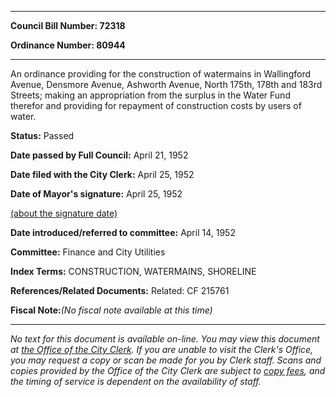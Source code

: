 

********

**Council Bill Number: 72318**
   
**Ordinance Number: 80944**
********

 An ordinance providing for the construction of watermains in Wallingford Avenue, Densmore Avenue, Ashworth Avenue, North 175th, 178th and 183rd Streets; making an appropriation from the surplus in the Water Fund therefor and providing for repayment of construction costs by users of water.

**Status:** Passed
   
**Date passed by Full Council:** April 21, 1952
   
**Date filed with the City Clerk:** April 25, 1952
   
**Date of Mayor's signature:** April 25, 1952
   
[(about the signature date)](/~public/approvaldate.htm)
   
   
   
**Date introduced/referred to committee:** April 14, 1952
   
**Committee:** Finance and City Utilities
   
   
**Index Terms:** CONSTRUCTION, WATERMAINS, SHORELINE

**References/Related Documents:** Related: CF 215761

**Fiscal Note:**_(No fiscal note available at this time)_
********

_No text for this document is available on-line. You may view this document at [the Office of the City Clerk](http://www.seattle.gov/leg/clerk/contactUs.htm). If you are unable to visit the Clerk's Office, you may request a copy or scan be made for you by Clerk staff. Scans and copies provided by the Office of the City Clerk are subject to [copy fees](http://clerk.seattle.gov/~public/clerkfees.htm), and the timing of service is dependent on the availability of staff._

